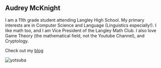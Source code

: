 ## Audrey McKnight

I am a 11th grade student attending Langley High School. My primary interests are in Computer Science and Language (Linguistics especially!). I like math too, and I am Vice President of the Langley Math Club. I also love Game Theory (the mathematical field, not the Youtube Channel), and Cryptology.

Check out my [blog](http://blog.audreymcknight.com)

![yotsuba](https://audrey-mcknight.github.io/yotsuba.jpg)
